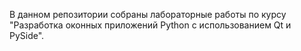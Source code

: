 В данном репозитории собраны лабораторные работы по курсу "Разработка оконных приложений Python c использованием Qt и PySide".
